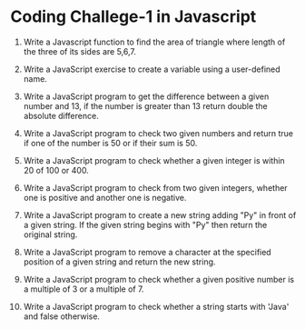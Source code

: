 # Coding Challege-1 in Javascript

1. Write a Javascript function to find the area of triangle where length of the three of its sides are 5,6,7.

2. Write a JavaScript exercise to create a variable using a user-defined name.

3. Write a JavaScript program to get the difference between a given number and 13, if the number is greater than 13 return double the absolute difference.

4. Write a JavaScript program to check two given numbers and return true if one of the number is 50 or if their sum is 50.

5. Write a JavaScript program to check whether a given integer is within 20 of 100 or 400.

6. Write a JavaScript program to check from two given integers, whether one is positive and another one is negative.

7. Write a JavaScript program to create a new string adding "Py" in front of a given string. If the given string begins with "Py" then return the original string.

8. Write a JavaScript program to remove a character at the specified position of a given string and return the new string. 

9. Write a JavaScript program to check whether a given positive number is a multiple of 3 or a multiple of 7.

10. Write a JavaScript program to check whether a string starts with 'Java' and false otherwise.

